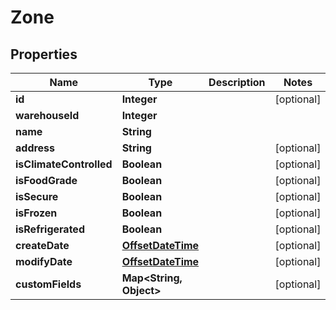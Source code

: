 
# Zone

## Properties
Name | Type | Description | Notes
------------ | ------------- | ------------- | -------------
**id** | **Integer** |  |  [optional]
**warehouseId** | **Integer** |  | 
**name** | **String** |  | 
**address** | **String** |  |  [optional]
**isClimateControlled** | **Boolean** |  |  [optional]
**isFoodGrade** | **Boolean** |  |  [optional]
**isSecure** | **Boolean** |  |  [optional]
**isFrozen** | **Boolean** |  |  [optional]
**isRefrigerated** | **Boolean** |  |  [optional]
**createDate** | [**OffsetDateTime**](OffsetDateTime.md) |  |  [optional]
**modifyDate** | [**OffsetDateTime**](OffsetDateTime.md) |  |  [optional]
**customFields** | **Map&lt;String, Object&gt;** |  |  [optional]



